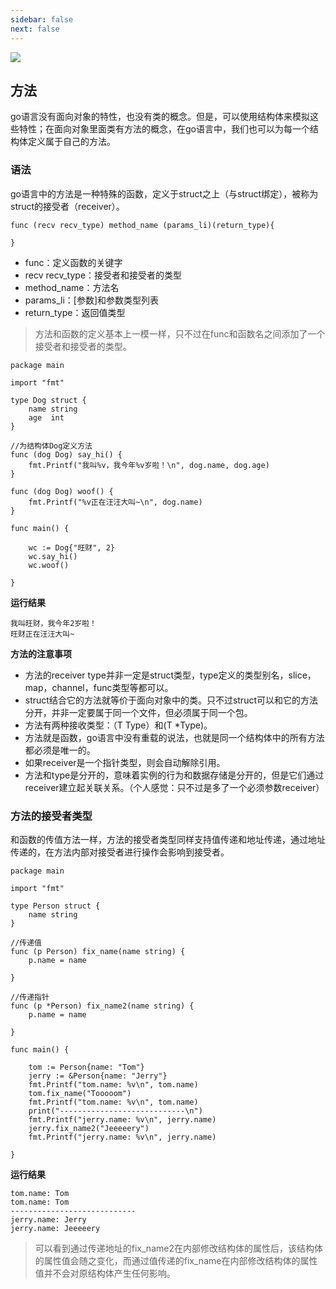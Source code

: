 ```yaml
---
sidebar: false
next: false
---
```

<BlogInfo/>

![](http://www.lll.plus/media/image/2024/01/18/906c989e4ce2d2e590d6f2b1450ff6ac.c1b5ed7eb55811eeb3a9eb54e8a036ec.jpg)

## 方法

go语言没有面向对象的特性，也没有类的概念。但是，可以使用结构体来模拟这些特性；在面向对象里面类有方法的概念，在go语言中，我们也可以为每一个结构体定义属于自己的方法。

### **语法**

go语言中的方法是一种特殊的函数，定义于struct之上（与struct绑定），被称为struct的接受者（receiver）。

```golang
func (recv recv_type) method_name (params_li)(return_type){
    
}
```

* func：定义函数的关键字
* recv recv_type：接受者和接受者的类型
* method_name：方法名
* params_li：[参数]和参数类型列表
* return_type：返回值类型

> 方法和函数的定义基本上一模一样，只不过在func和函数名之间添加了一个接受者和接受者的类型。

```golang
package main

import "fmt"

type Dog struct {
	name string
	age  int
}

//为结构体Dog定义方法
func (dog Dog) say_hi() {
	fmt.Printf("我叫%v，我今年%v岁啦！\n", dog.name, dog.age) 
}

func (dog Dog) woof() {
	fmt.Printf("%v正在汪汪大叫~\n", dog.name)
}

func main() {

	wc := Dog{"旺财", 2}
	wc.say_hi()
	wc.woof()

}
```

**运行结果**

```shell
我叫旺财，我今年2岁啦！
旺财正在汪汪大叫~
```

**方法的注意事项**

* 方法的receiver type并非一定是struct类型，type定义的类型别名，slice，map，channel，func类型等都可以。
* struct结合它的方法就等价于面向对象中的类。只不过struct可以和它的方法分开，并非一定要属于同一个文件，但必须属于同一个包。
* 方法有两种接收类型：（T Type）和(T *Type)。
* 方法就是函数，go语言中没有重载的说法，也就是同一个结构体中的所有方法都必须是唯一的。
* 如果receiver是一个指针类型，则会自动解除引用。
* 方法和type是分开的，意味着实例的行为和数据存储是分开的，但是它们通过receiver建立起关联关系。（个人感觉：只不过是多了一个必须参数receiver）

### 方法的接受者类型

和函数的传值方法一样，方法的接受者类型同样支持值传递和地址传递，通过地址传递的，在方法内部对接受者进行操作会影响到接受者。

```golang
package main

import "fmt"

type Person struct {
	name string
}

//传递值
func (p Person) fix_name(name string) {
	p.name = name

}

//传递指针
func (p *Person) fix_name2(name string) {
	p.name = name

}

func main() {

	tom := Person{name: "Tom"}
	jerry := &Person{name: "Jerry"}
	fmt.Printf("tom.name: %v\n", tom.name)
	tom.fix_name("Tooooom")
	fmt.Printf("tom.name: %v\n", tom.name)
	print("----------------------------\n")
	fmt.Printf("jerry.name: %v\n", jerry.name)
	jerry.fix_name2("Jeeeeery")
	fmt.Printf("jerry.name: %v\n", jerry.name)

}
```

**运行结果**

```shell
tom.name: Tom
tom.name: Tom
----------------------------
jerry.name: Jerry
jerry.name: Jeeeeery
```

> 可以看到通过传递地址的fix_name2在内部修改结构体的属性后，该结构体的属性值会随之变化，而通过值传递的fix_name在内部修改结构体的属性值并不会对原结构体产生任何影响。

<ActionBox />
        
<style>#top-box {margin-top:0.5rem!important;}</style>